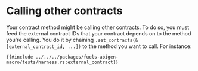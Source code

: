 # Calling other contracts

Your contract method might be calling other contracts. To do so, you must feed the external contract IDs that your contract depends on to the method you're calling. You do it by chaining `.set_contracts(&[external_contract_id, ...])` to the method you want to call. For instance:

```rust,ignore
{{#include ../../../packages/fuels-abigen-macro/tests/harness.rs:external_contract}}
```
